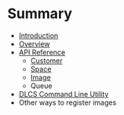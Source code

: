 # Summary

* [Introduction](README.md)
* [Overview](overview.md)
* [API Reference](API_Reference/README.md)
   * [Customer](API_Reference/customer.md)
   * [Space](API_Reference/space.md)
   * [Image](API_Reference/image.md)
   * Queue
* [DLCS Command Line Utility](dlcscommand_line_utility_md.md)
* Other ways to register images

